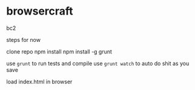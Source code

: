 # browsercraft

bc2

steps for now

clone repo
npm install
npm install -g grunt

use `grunt` to run tests and compile
use `grunt watch` to auto do shit as you save

load index.html in browser 
